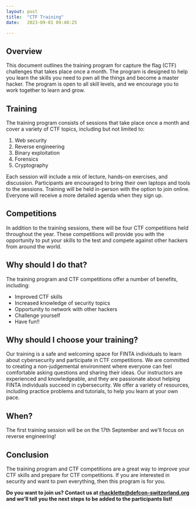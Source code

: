 ```yaml
---
layout: post
title:  "CTF Training"
date:   2023-09-01 09:40:25

---
```


## Overview

This document outlines the training program for capture the flag (CTF) challenges that takes place once a month. The program is designed to help you learn the skills you need to pwn all the things and become a master hacker. The program is open to all skill levels, and we encourage you to work together to learn and grow.


## Training

The training program consists of sessions that take place once a month and cover a variety of CTF topics, including but not limited to:

1. Web security
2. Reverse engineering
3. Binary exploitation
4. Forensics
5. Cryptography

Each session will include a mix of lecture, hands-on exercises, and discussion. Participants are encouraged to bring their own laptops and tools to the sessions. Training will be held in-person with the option to join online. Everyone will receive a more detailed agenda when they sign up. 


## Competitions

In addition to the training sessions, there will be four CTF competitions held throughout the year. These competitions will provide you with the opportunity to put your skills to the test and compete against other hackers from around the world.


## Why should I do that?

The training program and CTF competitions offer a number of benefits, including:

* Improved CTF skills
* Increased knowledge of security topics
* Opportunity to network with other hackers
* Challenge yourself
* Have fun!!


## Why should I choose your training?

Our training is a safe and welcoming space for FINTA individuals to learn about cybersecurity and participate in CTF competitions. We are committed to creating a non-judgemental environment where everyone can feel comfortable asking questions and sharing their ideas. Our instructors are experienced and knowledgeable, and they are passionate about helping FINTA individuals succeed in cybersecurity. We offer a variety of resources, including practice problems and tutorials, to help you learn at your own pace. 


## When?

The first training session will be on the 17th September and we'll focus on reverse engineering!


## Conclusion

The training program and CTF competitions are a great way to improve your CTF skills and prepare for CTF competitions. If you are interested in security and want to pwn everything, then this program is for you.

**Do you want to join us? Contact us at [rhacklette@defcon-switzerland.org](mailto:rhacklette@defcon-switzerland.org) and we’ll tell you the next steps to be added to the participants list!**
